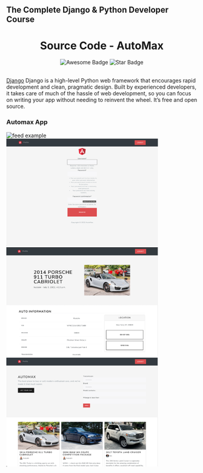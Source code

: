 ## The Complete Django & Python Developer Course

<h1 align="center">Source Code - AutoMax</h1>
<div align="center">
<img src="https://cdn.rawgit.com/sindresorhus/awesome/d7305f38d29fed78fa85652e3a63e154dd8e8829/media/badge.svg" alt="Awesome Badge"/>
<img src="https://img.shields.io/static/v1?label=%F0%9F%8C%9F&message=If%20Useful&style=style=flat&color=BC4E99" alt="Star Badge"/>
</div>

<br>

<a href="https://www.djangoproject.com/">Django</a> Django is a high-level Python web framework that encourages rapid development and clean, pragmatic design. Built by experienced developers, it takes care of much of the hassle of web development, so you can focus on writing your app without needing to reinvent the wheel. It’s free and open source.

### Automax App

<div>
<img src="previews/ScreenShot_1.png" alt="feed example" width="400">
<img src="previews/ScreenShot_2.png" alt="feed example" width="400">
<img src="previews/ScreenShot_3.png" alt="feed example" width="400">
<img src="previews/ScreenShot_4.png" alt="feed example" width="400">
</div>
</p>
